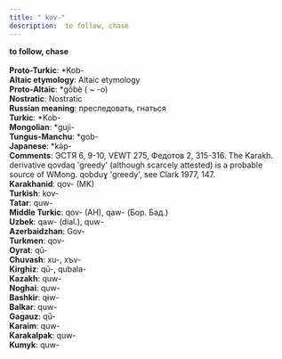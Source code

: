 ```yaml
---
title: " kov-"
description:  to follow, chase
---
```

<strong> to follow, chase</strong><br><br>
<strong>Proto-Turkic</strong>:  *Kob-<br>
<strong>Altaic etymology</strong>:  Altaic etymology<br>
<strong> Proto-Altaic</strong>:  *gŏ̀bè ( ~ -o)<br>
<strong>Nostratic</strong>:  Nostratic<br>
<strong>Russian meaning</strong>:  преследовать, гнаться<br>
<strong>Turkic</strong>:  *Kob-<br>
<strong>Mongolian</strong>:  *guji-<br>
<strong>Tungus-Manchu</strong>:  *gob-<br>
<strong>Japanese</strong>:  *kǝ̀p-<br>
<strong>Comments</strong>:  ЭСТЯ 6, 9-10, VEWT 275, Федотов 2, 315-316. The Karakh. derivative qovdaq 'greedy' (although scarcely attested) is a probable source of WMong. qobduɣ 'greedy', see Clark 1977, 147.<br>
<strong>Karakhanid</strong>:  qov- (MK)<br>
<strong>Turkish</strong>:  kov-<br>
<strong>Tatar</strong>:  quw-<br>
<strong>Middle Turkic</strong>:  qov- (AH), qaw- (Бор. Бад.)<br>
<strong>Uzbek</strong>:  qaw- (dial.), quw-<br>
<strong>Azerbaidzhan</strong>:  Gov-<br>
<strong>Turkmen</strong>:  qov-<br>
<strong>Oyrat</strong>:  qū-<br>
<strong>Chuvash</strong>:  xu-, xъv-<br>
<strong>Kirghiz</strong>:  qū-, qubala-<br>
<strong>Kazakh</strong>:  quw-<br>
<strong>Noghai</strong>:  quw-<br>
<strong>Bashkir</strong>:  qɨw-<br>
<strong>Balkar</strong>:  quw-<br>
<strong>Gagauz</strong>:  qū-<br>
<strong>Karaim</strong>:  quw-<br>
<strong>Karakalpak</strong>:  quw-<br>
<strong>Kumyk</strong>:  quw-<br>


